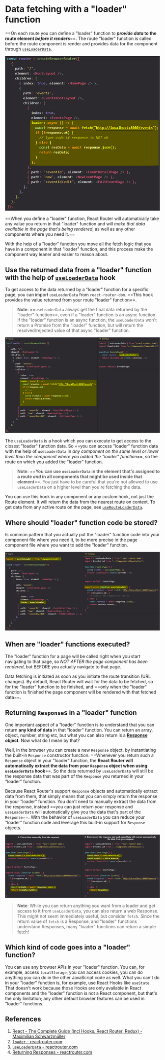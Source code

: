 # Data fetching with a "loader" function

==On each route you can define a "loader" function to **_provide data_ to the route element _before it renders_**==. The route "loader" function is called before the route component is render and provides data for the component through [`useLoaderData`](https://reactrouter.com/en/main/hooks/use-loader-data).

![Loader_function](../../img/Loader_function.jpg)

==When you define a "loader" function, React Router will automatically take any value you return in that "loader" function and will _make that data available in the page that's being rendered_, as well as any other components where you need it.==

With the help of a "loader" function you move all the fetch logic that you have in a component in that "loader" function, and this process make the component way leaner and easier to reason about.

## Use the returned data from a "loader" function with the help of [`useLoaderData`](https://reactrouter.com/en/main/hooks/use-loader-data) hook

To get access to the data returned by a "loader" function for a specific page, you can import `useLoaderData` from `react-router-dom`. ==This hook provides the value returned from your route "loader" function==.

> **Note**: ==`useLoaderData` always get the final data returned by the "loader" function==, even if a "loader" function is an async function. If the "loader" function is an async function, the `useLoaderData` won't return a Promise from the "loader" function, but will return the resolved/rejected value of that async "loader" function.

![Loader_function1](../../img/Loader_function1.jpg)

The `useLoaderData` is a hook which you can execute to get access to the closest "loader" function data. So ==you can access "loader" function data with the help of `useLoaderData` in _any component on the same level or lower level than the component where you added the "loader" function_==, so the route on which you added the "loader" function.

> **Note**: ==**You can use `useLoaderData` in the element that's assigned to a route _and_ in all components that might be used inside that element**==. You just have to be careful that you're not allowed to use `useLoaderData` on a higher level than you're fetching the data.

You can use this hook in any component or any custom hook, not just the Route element. It will return the data from the nearest route on context. To get data from any active route on the page, see [`useRouteLoaderData`](https://reactrouter.com/en/main/hooks/use-route-loader-data).

## Where should "loader" function code be stored?

Is common pattern that you actually put the "loader" function code into your component file where you need it, to be more precise in the page component file where you want to add the "loader" function.

![Loader_function2](../../img/Loader_function2.jpg)

## When are "loader" functions executed?

The "loader" function for a page will be called right when you start navigating to that page, so _NOT AFTER the page component has been rendered_, but BEFORE you actually navigate to that page.

Data fetching is initiated as soon as you initiate the route transition (URL changes). By default, React Router will wait for the data to be fetched, so for the "loader" function to be finished, and ==only when the "loader" function is finished the page component will be rendered with that fetched data==.

## Returning `Response`s in a "loader" function

One important aspect of a "loader" function is to understand that you can return **any kind of data** in that "loader" function. You can return an array, object, number, string etc, but what you can also return is a **[Response](https://developer.mozilla.org/en-US/docs/Web/API/Response) object**. Now what do I mean by that?

Well, in the browser you can create a new `Response` object, by instantiating the built-in `Response` constructor function. ==Whenever you return such a `Response` object in your "loader" function, the **React Router will automatically extract the data from your `Response` object when using `useLoaderData` hook**==. So the data returned by `useLoaderData` will still be the response data that was part of the `Response` you returned in your "loader" function.

Because React Router's support `Response` objects and automatically extract data from them, that simply means that you can simply return the response in your "loader" function. You don't need to manually extract the data from the response, instead ==you can just return your response and `useLoaderData` will automatically give you the data that's part of the `Response`==. With the behavior of `useLoaderData` you can reduce your "loader" function code and leverage this built-in support for `Response` objects.

![Loader_function3](../../img/Loader_function3.jpg)

> **Note**: While you can return anything you want from a loader and get access to it from `useLoaderData`, you can also return a web Response. This might not seem immediately useful, but consider `fetch`. Since the return value of `fetch` is a Response, and "loader" functions understand Responses, many "loader" functions can return a simple fetch!

## Which kind of code goes into a "loader" function?

You can use any browser APIs in your "loader" function. You can, for example, access `localStorage`, you can access cookies, you can do anything you can do in the other JavaScript code as well. What you can't do in your "loader" function is, for example, use React Hooks like `useState`. That doesn't work because those Hooks are only available in React components and the "loader" function is not a React component, but that's the only limitation; any other default browser features can be used in "loader" functions.

## References

1. [React - The Complete Guide (incl Hooks, React Router, Redux) - Maximilian Schwarzmüller](https://www.udemy.com/course/react-the-complete-guide-incl-redux/)
2. [`loader` - reactrouter.com](https://reactrouter.com/en/main/route/loader)
3. [`useLoaderData` - reactrouter.com](https://reactrouter.com/en/main/hooks/use-loader-data)
4. [Returning Responses - reactrouter.com](https://reactrouter.com/en/main/route/loader#returning-responses)